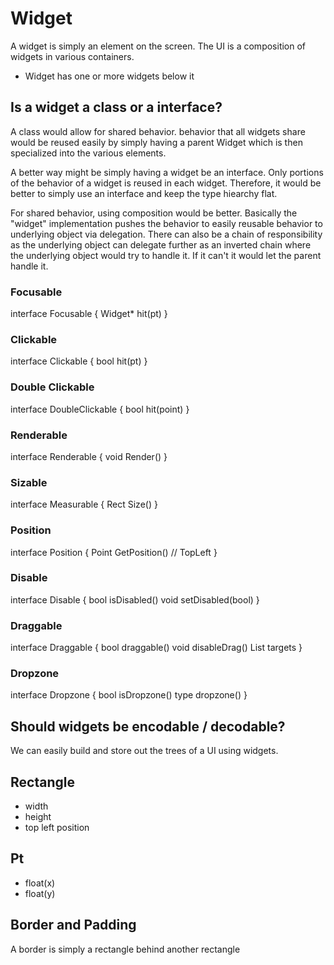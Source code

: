 # Widget

A widget is simply an element on the screen. The UI is a composition of widgets in various
containers.

-  Widget has one or more widgets below it

## Is a widget a class or a interface?

A class would allow for shared behavior. behavior that all widgets share would be reused easily
by simply having a parent Widget which is then specialized into the various elements.

A better way might be simply having a widget be an interface. Only portions of the behavior of
a widget is reused in each widget. Therefore, it would be better to simply use an interface and
keep the type hiearchy flat.

For shared behavior, using composition would be better. Basically the "widget" implementation pushes
the behavior to easily reusable behavior to underlying object via delegation. There can also be
a chain of responsibility as the underlying object can delegate further as an inverted chain where
the underlying object would try to handle it. If it can't it would let the parent handle it.

### Focusable

interface Focusable {
    Widget* hit(pt)
}

### Clickable

interface Clickable {
    bool hit(pt)
}

### Double Clickable

interface DoubleClickable {
    bool hit(point)
}

### Renderable

interface Renderable {
    void Render()
}

### Sizable

interface Measurable {
    Rect Size()
}

### Position

interface Position {
    Point GetPosition() // TopLeft
}

### Disable

interface Disable {
    bool isDisabled()
    void setDisabled(bool)
}

### Draggable 

interface Draggable {
    bool draggable()
    void disableDrag()
    List<targettype> targets
}

### Dropzone

interface Dropzone {
    bool isDropzone()
    type dropzone()
}

## Should widgets be encodable / decodable?

We can easily build and store out the trees of a UI using widgets.

## Rectangle

- width
- height
- top left position

## Pt

- float(x)
- float(y)

## Border and Padding

A border is simply a rectangle behind another rectangle


